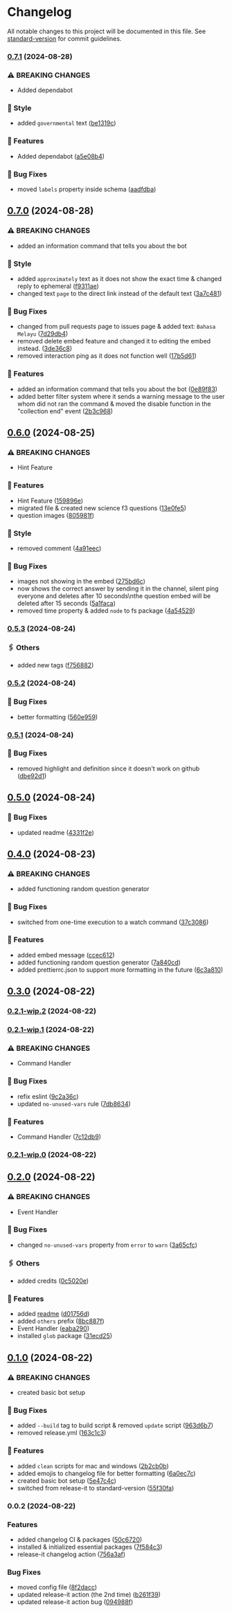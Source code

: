 # Changelog

All notable changes to this project will be documented in this file. See [standard-version](https://github.com/conventional-changelog/standard-version) for commit guidelines.

### [0.7.1](https://github.com/haydenykh/SainsOrScienceBot/compare/v0.7.0...v0.7.1) (2024-08-28)


### ⚠ BREAKING CHANGES

* Added dependabot

### 🔮 Style

* added `governmental` text ([be1319c](https://github.com/haydenykh/SainsOrScienceBot/commit/be1319cd88d88471557b8134c0eed5df8b997082))


### 🚀 Features

* Added dependabot ([a5e08b4](https://github.com/haydenykh/SainsOrScienceBot/commit/a5e08b411e67874c07ae5e6cb10b74f0e5c2f5ae))


### 🔧 Bug Fixes

* moved `labels` property inside schema ([aadfdba](https://github.com/haydenykh/SainsOrScienceBot/commit/aadfdba70c447ef01e45f5d821daa2dde5a0cfbb))

## [0.7.0](https://github.com/haydenykh/SainsOrScienceBot/compare/v0.6.0...v0.7.0) (2024-08-28)


### ⚠ BREAKING CHANGES

* added an information command that tells you about the bot

### 🔮 Style

* added `approximately` text as it does not show the exact time & changed reply to ephemeral ([f9311ae](https://github.com/haydenykh/SainsOrScienceBot/commit/f9311aed445b7055e2655ef9056c76a65063c032))
* changed text `page` to the direct link instead of the default text ([3a7c481](https://github.com/haydenykh/SainsOrScienceBot/commit/3a7c481ba4c2497a7526680ddfb6916aecdbd502))


### 🔧 Bug Fixes

* changed from pull requests page to issues page & added text: `Bahasa Melayu` ([7d29db4](https://github.com/haydenykh/SainsOrScienceBot/commit/7d29db436fd6bdebc989cddf37cb697fc8f47381))
* removed delete embed feature and changed it to editing the embed instead. ([3de36c8](https://github.com/haydenykh/SainsOrScienceBot/commit/3de36c8312e922443d813f3c9bba02f32da674ef))
* removed interaction ping as it does not function well ([17b5d61](https://github.com/haydenykh/SainsOrScienceBot/commit/17b5d610fb7a56ccb3a4b8cc74dd46eb4f50557a))


### 🚀 Features

* added an information command that tells you about the bot ([0e89f83](https://github.com/haydenykh/SainsOrScienceBot/commit/0e89f839e2e60c3d2d2a58b8fc00f31b04bdb4c1))
* added better filter system where it sends a warning message to the user whom did not ran the command & moved the disable function in the "collection end" event ([2b3c968](https://github.com/haydenykh/SainsOrScienceBot/commit/2b3c96882e5baff8a43a345b3f01a688da566bd5))

## [0.6.0](https://github.com/haydenykh/SainsOrScienceBot/compare/v0.5.3...v0.6.0) (2024-08-25)


### ⚠ BREAKING CHANGES

* Hint Feature

### 🚀 Features

* Hint Feature ([159896e](https://github.com/haydenykh/SainsOrScienceBot/commit/159896e7a8883745c9dd9a66f1e431097955f1d4))
* migrated file & created new science f3 questions ([13e0fe5](https://github.com/haydenykh/SainsOrScienceBot/commit/13e0fe56a5d6960adf02c7441c9a97cc07d4513f))
* question images ([805981f](https://github.com/haydenykh/SainsOrScienceBot/commit/805981f2ecef6cb9950022001060dbc55ddbb801))


### 🔮 Style

* removed comment ([4a91eec](https://github.com/haydenykh/SainsOrScienceBot/commit/4a91eec04e70f82facbe19ce0deb211e9b8182de))


### 🔧 Bug Fixes

* images not showing in the embed ([275bd6c](https://github.com/haydenykh/SainsOrScienceBot/commit/275bd6c168cc6eab7e84ea38214686038b95a186))
* now shows the correct answer by sending it in the channel, silent ping everyone and deletes after 10 seconds\nthe question embed will be deleted after 15 seconds ([5a1faca](https://github.com/haydenykh/SainsOrScienceBot/commit/5a1facaf98958bc23f94dab01d1d48455158856d))
* removed time property & added `node` to fs package ([4a54529](https://github.com/haydenykh/SainsOrScienceBot/commit/4a5452927b88e5d60ac185a3196722ee1069b769))

### [0.5.3](https://github.com/haydenykh/SainsOrScienceBot/compare/v0.5.2...v0.5.3) (2024-08-24)


### 🖇️ Others

* added new tags ([f756882](https://github.com/haydenykh/SainsOrScienceBot/commit/f7568820808513a91d934a62a2f1ff3732c75bd8))

### [0.5.2](https://github.com/haydenykh/SainsOrScienceBot/compare/v0.5.1...v0.5.2) (2024-08-24)


### 🔧 Bug Fixes

* better formatting ([560e959](https://github.com/haydenykh/SainsOrScienceBot/commit/560e9599667e26678c7854579a08c8b86e960b43))

### [0.5.1](https://github.com/haydenykh/SainsOrScienceBot/compare/v0.5.0...v0.5.1) (2024-08-24)


### 🔧 Bug Fixes

* removed highlight and definition since it doesn't work on github ([dbe92d1](https://github.com/haydenykh/SainsOrScienceBot/commit/dbe92d10c6fe33ef70ac16204d3fb9efae2bb894))

## [0.5.0](https://github.com/haydenykh/SainsOrScienceBot/compare/v0.4.0...v0.5.0) (2024-08-24)


### 🔧 Bug Fixes

* updated readme ([4331f2e](https://github.com/haydenykh/SainsOrScienceBot/commit/4331f2e1f218be4227d899fd2e235ba9a440aeb6))

## [0.4.0](https://github.com/haydenykh/SainsOrScienceBot/compare/v0.3.0...v0.4.0) (2024-08-23)


### ⚠ BREAKING CHANGES

* added functioning random question generator

### 🔧 Bug Fixes

* switched from one-time execution to a watch command ([37c3086](https://github.com/haydenykh/SainsOrScienceBot/commit/37c3086f621c603145fc444667a5c481c50614bc))


### 🚀 Features

* added embed message ([ccec612](https://github.com/haydenykh/SainsOrScienceBot/commit/ccec612de9566d8c1bbc1851d1e9b5cc42d32631))
* added functioning random question generator ([7a840cd](https://github.com/haydenykh/SainsOrScienceBot/commit/7a840cdce4682ff7be1a94cb1bd3f04f14a4d1f7))
* added prettierrc.json to support more formatting in the future ([6c3a810](https://github.com/haydenykh/SainsOrScienceBot/commit/6c3a8104c95a54d2826a631cdbd861a08004461e))

## [0.3.0](https://github.com/haydenykh/SainsOrScienceBot/compare/v0.2.1-wip.2...v0.3.0) (2024-08-22)

### [0.2.1-wip.2](https://github.com/haydenykh/SainsOrScienceBot/compare/v0.2.1-wip.1...v0.2.1-wip.2) (2024-08-22)

### [0.2.1-wip.1](https://github.com/haydenykh/SainsOrScienceBot/compare/v0.2.1-wip.0...v0.2.1-wip.1) (2024-08-22)


### ⚠ BREAKING CHANGES

* Command Handler

### 🔧 Bug Fixes

* refix eslint ([9c2a36c](https://github.com/haydenykh/SainsOrScienceBot/commit/9c2a36cf90bcd822ff4eddc651fe87ede0d0fd47))
* updated `no-unused-vars` rule ([7db8634](https://github.com/haydenykh/SainsOrScienceBot/commit/7db8634b6ab3a7827f11e36f7ad6fa86e3007597))


### 🚀 Features

* Command Handler ([7c12db9](https://github.com/haydenykh/SainsOrScienceBot/commit/7c12db999901e253dc7f117ddb33430ff52b64cc))

### [0.2.1-wip.0](https://github.com/haydenykh/SainsOrScienceBot/compare/v0.2.0...v0.2.1-wip.0) (2024-08-22)

## [0.2.0](https://github.com/haydenykh/SainsOrScienceBot/compare/v0.1.0...v0.2.0) (2024-08-22)


### ⚠ BREAKING CHANGES

* Event Handler

### 🔧 Bug Fixes

* changed `no-unused-vars` property from `error` to `warn` ([3a65cfc](https://github.com/haydenykh/SainsOrScienceBot/commit/3a65cfc3793fe78dc499905799024e399fa88d4f))


### 🖇️ Others

* added credits ([0c5020e](https://github.com/haydenykh/SainsOrScienceBot/commit/0c5020e83a327e6cfd49de96a29e7b7ac83e068d))


### 🚀 Features

* added [readme](README.md) ([d01756d](https://github.com/haydenykh/SainsOrScienceBot/commit/d01756d94ca7b34f8c8f5780eec2d8e924064f86))
* added `others` prefix ([8bc887f](https://github.com/haydenykh/SainsOrScienceBot/commit/8bc887f909258161defd909a45c78d2031fb8010))
* Event Handler ([eaba290](https://github.com/haydenykh/SainsOrScienceBot/commit/eaba2902c372956b31d02c2e151d0065f4493e38))
* installed `glob` package ([31ecd25](https://github.com/haydenykh/SainsOrScienceBot/commit/31ecd25e2a09eb5650bd1d9f9cc98e8e60a3b757))

## [0.1.0](https://github.com/haydenykh/SainsOrScienceBot/compare/v0.0.2...v0.1.0) (2024-08-22)


### ⚠ BREAKING CHANGES

* created basic bot setup

### 🔧 Bug Fixes

* added `--build` tag to build script & removed `update` script ([963d6b7](https://github.com/haydenykh/SainsOrScienceBot/commit/963d6b72402c4701bd5c6eda5750280505490a5e))
* removed release.yml ([163c1c3](https://github.com/haydenykh/SainsOrScienceBot/commit/163c1c393905b3bff04eb729b4ceecf90df62774))


### 🚀 Features

* added `clean` scripts for mac and windows ([2b2cb0b](https://github.com/haydenykh/SainsOrScienceBot/commit/2b2cb0bd58cb5b6ab1aeecc68fef01886146f91f))
* added emojis to changelog file for better formatting ([6a0ec7c](https://github.com/haydenykh/SainsOrScienceBot/commit/6a0ec7c81473936339ea2d18341caddc7defe8d9))
* created basic bot setup ([5e47c4c](https://github.com/haydenykh/SainsOrScienceBot/commit/5e47c4c275e6ce64b83e6ee6f99bbd2d538fcf48))
* switched from release-it to standard-version ([55f30fa](https://github.com/haydenykh/SainsOrScienceBot/commit/55f30fa78603fb5b88aa2aa6a571da35f7900123))

### 0.0.2 (2024-08-22)


### Features

* added changelog CI & packages ([50c6720](https://github.com/haydenykh/SainsOrScienceBot/commit/50c67204801a4da1bed61e26a65263993fa0338c))
* installed & initialized essential packages ([7f584c3](https://github.com/haydenykh/SainsOrScienceBot/commit/7f584c3f4502795d74fe6b64520cb5b988dfab29))
* release-it changelog action ([756a3af](https://github.com/haydenykh/SainsOrScienceBot/commit/756a3af4cd50e04d9d6395bded1c7049444410cb))


### Bug Fixes

* moved config file ([8f2dacc](https://github.com/haydenykh/SainsOrScienceBot/commit/8f2dacc59f0d0ba58b84e4f9c4c8e724e3a7db3e))
* updated release-it action (the 2nd time) ([b261f39](https://github.com/haydenykh/SainsOrScienceBot/commit/b261f3971e92b2c2a11545c625a5dbf054c66568))
* updated release-it action bug ([094988f](https://github.com/haydenykh/SainsOrScienceBot/commit/094988f7960cc13751b6288c0d59566e1c7809e0))
